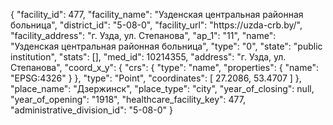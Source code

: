 {
    "facility_id": 477,
    "facility_name": "Узденская центральная районная больница",
    "district_id": "5-08-0",
    "facility_url": "https:\/\/uzda-crb.by\/",
    "facility_address": "г. Узда, ул. Степанова",
    "ap_1": "11",
    "name": "Узденская центральная районная больница",
    "type": "0",
    "state": "public institution",
    "stats": [],
    "med_id": 10214355,
    "address": "г. Узда, ул. Степанова",
    "coord_x_y": {
        "crs": {
            "type": "name",
            "properties": {
                "name": "EPSG:4326"
            }
        },
        "type": "Point",
        "coordinates": [
            27.2086,
            53.4707
        ]
    },
    "place_name": "Дзержинск",
    "place_type": "city",
    "year_of_closing": null,
    "year_of_opening": "1918",
    "healthcare_facility_key": 477,
    "administrative_division_id": "5-08-0"
}